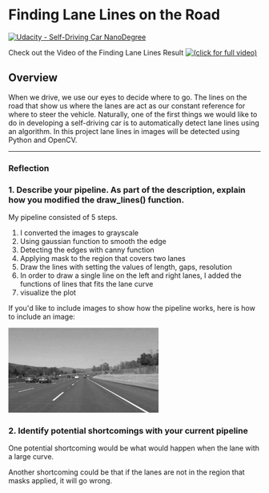 # **Finding Lane Lines on the Road** 
[![Udacity - Self-Driving Car NanoDegree](https://s3.amazonaws.com/udacity-sdc/github/shield-carnd.svg)](http://www.udacity.com/drive)

Check out the Video of the Finding Lane Lines Result [![(click for full video)](https://github.com/Yan-Lu-107/Udacity-Self-Driving-Car-Engineer/blob/main/P1%20Finding%20Lane%20Lines/Finding%20Lane%20Lines.gif)](https://www.youtube.com/watch?v=0KnBOUUo0SM)

Overview
---

When we drive, we use our eyes to decide where to go.  The lines on the road that show us where the lanes are act as our constant reference for where to steer the vehicle.  Naturally, one of the first things we would like to do in developing a self-driving car is to automatically detect lane lines using an algorithm. In this project lane lines in images will be detected using Python and OpenCV.   


[//]: # (Image References)

[image1]: ./examples/grayscale.jpg "Grayscale"

---

### Reflection

### 1. Describe your pipeline. As part of the description, explain how you modified the draw_lines() function.

My pipeline consisted of 5 steps. 

1. I converted the images to grayscale
2. Using gaussian function to smooth the edge
3. Detecting the edges with canny function
4. Applying mask to the region that covers two lanes
5. Draw the lines with setting the values of length, gaps, resolution
6. In order to draw a single line on the left and right lanes, I added the functions of lines that fits the lane curve
7. visualize the plot

If you'd like to include images to show how the pipeline works, here is how to include an image: 

![alt text][image1]


### 2. Identify potential shortcomings with your current pipeline


One potential shortcoming would be what would happen when the lane with a large curve.

Another shortcoming could be that if the lanes are not in the region that masks applied, it will go wrong.

